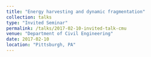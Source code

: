 ```yaml
---
title: "Energy harvesting and dynamic fragmentation"
collection: talks
type: "Invited Seminar"
permalink: /talks/2017-02-10-invited-talk-cmu
venue: "Department of Civil Engineering"
date: 2017-02-10
location: "Pittsburgh, PA"
---
```

<!-- Abstract
---
In this talk I will discuss two problems with an overarching theme of 'materials under extreme environments'. In the first part, we study the physics behind ferroelectric generators. Ferroelectric materials can be used to generate a large pulse of current or voltage when subjected to a shock loading. Using conservation laws and the second law of thermodynamics, we formulate the governing equations for large deformation dynamic behavior of these materials and derive the expression for driving force acting on the propagating shock. Using the derived governing equations, we solve a plate impact problem and validate the results with experiments. It is also seen that the characteristic behavior of these materials depend on the boundary conditions. Finally, we study the influence of material and geometrical parameters on the power output.

In the second part, we study the dynamic fragmentation of brittle materials using Continuum Damage Mechanics (CDM) formulation. This is particularly important in understanding processes like planetary impact, crater formation and satellite damage due to micrometeorite impact. This also finds application in rover designs for space missions to planetary entities such as Europa. We implement the CDM formulation on an existing computational framework that operates on an Eulerian grid. This allows us to deal with very large deformations without dealing with mesh entanglement issues. We use a thermodynamically consistent, Grady Kipp model as a starting point for damage evolution. We simulate the process of hypervelocity impact of an Aluminum impactor onto a basalt target and compare our results with existing literature. Finally we comment on damage formation and identify future areas of work. -->